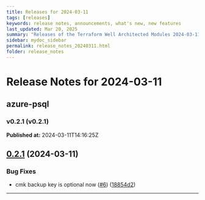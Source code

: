 ```yaml
---
title: Releases for 2024-03-11
tags: [releases]
keywords: release notes, announcements, what's new, new features
last_updated: Mar 20, 2025
summary: "Releases of the Terraform Well Architected Modules 2024-03-11"
sidebar: mydoc_sidebar
permalink: release_notes_20240311.html
folder: release_notes
---
```


# Release Notes for 2024-03-11

## azure-psql
### v0.2.1 (v0.2.1)
**Published at:** 2024-03-11T14:16:25Z

## [0.2.1](https://github.com/CloudNationHQ/terraform-azure-psql/compare/v0.2.0...v0.2.1) (2024-03-11)


### Bug Fixes

* cmk backup key is optional now ([#6](https://github.com/CloudNationHQ/terraform-azure-psql/issues/6)) ([18854d2](https://github.com/CloudNationHQ/terraform-azure-psql/commit/18854d23a8946361f9a8ade3451e9ea18e6c6561))

---

